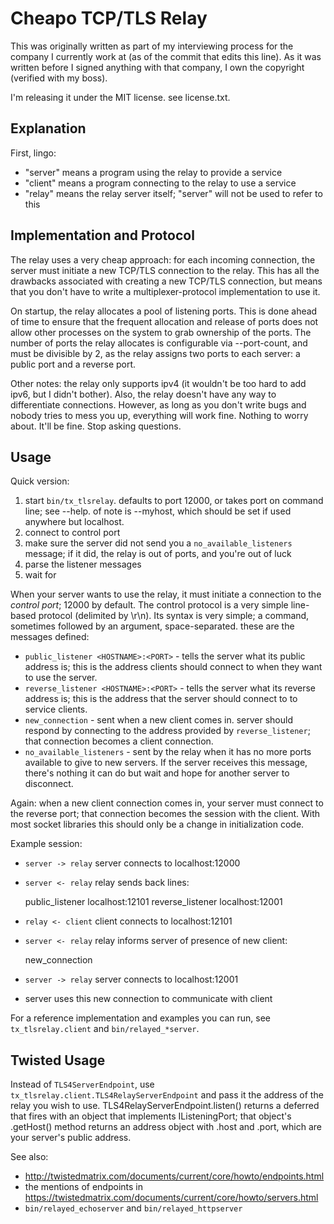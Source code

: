 Cheapo TCP/TLS Relay
====================

This was originally written as part of my interviewing process for the company I
currently work at (as of the commit that edits this line). As it was written before
I signed anything with that company, I own the copyright (verified with my boss).

I'm releasing it under the MIT license. see license.txt.

Explanation
-----------

First, lingo:

- "server" means a program using the relay to provide a service
- "client" means a program connecting to the relay to use a service
- "relay" means the relay server itself; "server" will not be used to refer to this


Implementation and Protocol
---------------------------

The relay uses a very cheap approach: for each incoming connection, the server must
initiate a new TCP/TLS connection to the relay. This has all the drawbacks associated
with creating a new TCP/TLS connection, but means that you don't have to write a
multiplexer-protocol implementation to use it.

On startup, the relay allocates a pool of listening ports. This is done ahead of time
to ensure that the frequent allocation and release of ports does not allow other
processes on the system to grab ownership of the ports. The number of ports the relay
allocates is configurable via --port-count, and must be divisible by 2, as the relay
assigns two ports to each server: a public port and a reverse port.

Other notes: the relay only supports ipv4 (it wouldn't be too hard to add ipv6, but
I didn't bother). Also, the relay doesn't have any way to differentiate connections.
However, as long as you don't write bugs and nobody tries to mess you up, everything
will work fine. Nothing to worry about. It'll be fine. Stop asking questions.

Usage
-----

Quick version:

1. start `bin/tx_tlsrelay`. defaults to port 12000, or takes port on command line;
   see --help. of note is --myhost, which should be set if used anywhere but localhost.
2. connect to control port
3. make sure the server did not send you a `no_available_listeners` message; if it
   did, the relay is out of ports, and you're out of luck
4. parse the listener messages
5. wait for 

When your server wants to use the relay, it must initiate a connection to the
*control port*; 12000 by default. The control protocol is a very simple line-based
protocol (delimited by \r\n). Its syntax is very simple; a command, sometimes
followed by an argument, space-separated. these are the messages defined:

- `public_listener <HOSTNAME>:<PORT>` - tells the server what its public address is;
  this is the address clients should connect to when they want to use the server.
- `reverse_listener <HOSTNAME>:<PORT>` - tells the server what its reverse address is;
  this is the address that the server should connect to to service clients.
- `new_connection` - sent when a new client comes in. server should respond by
  connecting to the address provided by `reverse_listener`; that connection becomes
  a client connection.
- `no_available_listeners` - sent by the relay when it has no more ports available
  to give to new servers. If the server receives this message, there's nothing it
  can do but wait and hope for another server to disconnect.

Again: when a new client connection comes in, your server must connect to the
reverse port; that connection becomes the session with the client. With most socket
libraries this should only be a change in initialization code.

Example session:

- `server -> relay` server connects to localhost:12000
- `server <- relay` relay sends back lines:

    public_listener localhost:12101
    reverse_listener localhost:12001

- `relay <- client` client connects to localhost:12101
- `server <- relay` relay informs server of presence of new client:

    new_connection

- `server -> relay` server connects to localhost:12001
- server uses this new connection to communicate with client

For a reference implementation and examples you can run, see `tx_tlsrelay.client`
and `bin/relayed_*server`.

Twisted Usage
-------------

Instead of `TLS4ServerEndpoint`, use `tx_tlsrelay.client.TLS4RelayServerEndpoint`
and pass it the address of the relay you wish to use. TLS4RelayServerEndpoint.listen()
returns a deferred that fires with an object that implements IListeningPort;
that object's .getHost() method returns an address object with .host and .port, which
are your server's public address.

See also:

- http://twistedmatrix.com/documents/current/core/howto/endpoints.html
- the mentions of endpoints in
  https://twistedmatrix.com/documents/current/core/howto/servers.html
- `bin/relayed_echoserver` and `bin/relayed_httpserver`
